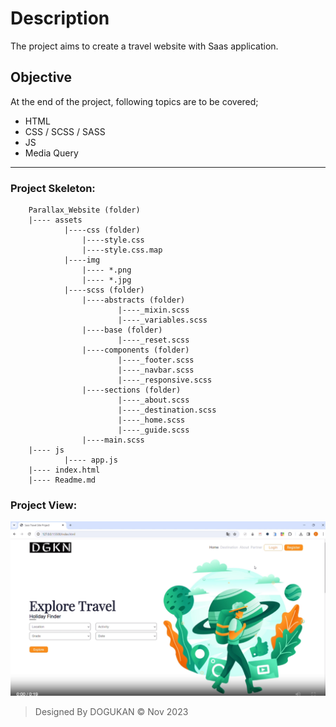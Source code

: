# Description
The project aims to create a travel website with Saas application.

## Objective
At the end of the project, following topics are to be covered;
* HTML
* CSS / SCSS / SASS
* JS
* Media Query

-----
### Project Skeleton:

```
    Parallax_Website (folder)
    |---- assets
            |----css (folder)   
                |----style.css  
                |----style.css.map
            |----img
                |---- *.png
                |---- *.jpg
            |----scss (folder)   
                |----abstracts (folder) 
                        |----_mixin.scss 
                        |----_variables.scss 
                |----base (folder) 
                        |----_reset.scss               
                |----components (folder) 
                        |----_footer.scss 
                        |----_navbar.scss 
                        |----_responsive.scss 
                |----sections (folder) 
                        |----_about.scss 
                        |----_destination.scss 
                        |----_home.scss 
                        |----_guide.scss 
                |----main.scss  
    |---- js
            |---- app.js
    |---- index.html
    |---- Readme.md

```

### Project View:

![intro](./image.png)


> Designed By DOGUKAN © Nov 2023